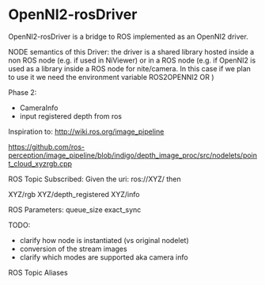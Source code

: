 OpenNI2-rosDriver
=================

OpenNI2-rosDriver is a bridge to ROS implemented as an OpenNI2 driver.

NODE semantics of this Driver: the driver is a shared library hosted inside a non ROS node (e.g. if used in NiViewer) or in a ROS node (e.g. if OpenNI2 is used as a library inside a ROS node for nite/camera. In this case if we plan to use it we need the environment variable ROS2OPENNI2 OR )

Phase 2:
- CameraInfo
- input registered depth from ros

Inspiration to: http://wiki.ros.org/image_pipeline

https://github.com/ros-perception/image_pipeline/blob/indigo/depth_image_proc/src/nodelets/point_cloud_xyzrgb.cpp

ROS Topic Subscribed:
Given the uri: ros://XYZ/ then

XYZ/rgb
XYZ/depth_registered
XYZ/info

ROS Parameters:
queue_size
exact_sync

TODO:
- clarify how node is instantiated (vs original nodelet)
- conversion of the stream images
- clarify which modes are supported aka camera info


ROS Topic Aliases
